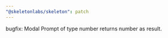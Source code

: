 ```yaml
---
"@skeletonlabs/skeleton": patch
---
```


bugfix: Modal Prompt of type number returns number as result.
